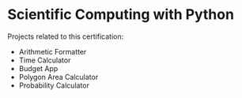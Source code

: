 # Scientific Computing with Python

Projects related to this certification:

   + Arithmetic Formatter<br />
   + Time Calculator<br />
   + Budget App<br />
   + Polygon Area Calculator<br />
   + Probability Calculator
